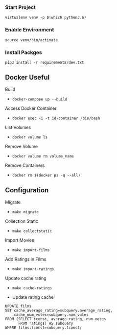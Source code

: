 ### Start Project
`virtualenv venv -p $(which python3.6)`

### Enable Environment
`source venv/bin/activate`

### Install Packges
`pip3 install -r requirements/dev.txt`

## Docker Useful
Build
- `docker-compose up --build`

Access Docker Container
- `docker exec -i -t id-container /bin/bash`

List Volumes
- `docker volume ls`

Remove Volume
- `docker volume rm volume_name`

Remove Containers
- `docker rm $(docker ps -q --all)`

## Configuration 
Migrate
- `make migrate`

Collection Static
- `make collectstatic`

Import Movies
- `make import-films`

Add Ratings in Films
- `make import-ratings`

Update cache rating
- `make cache-ratings`

- Update rating cache
```
UPDATE films
SET cache_average_rating=subquery.average_rating,
    cache_num_votes=subquery.num_votes
FROM (SELECT tconst, average_rating, num_votes
      FROM ratings) AS subquery
WHERE films.tconst=subquery.tconst;
```